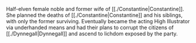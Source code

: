 Half-elven female noble and former wife of [[./Constantine|Constantine]]. She planned the deaths of [[./Constantine|Constantine]] and his siblings, with only the former surviving. Eventually became the acting High Illustrator via underhanded means and had their plans to corrupt the citizens of [[./Dynnegall|Dynnegall]] and ascend to lichdom exposed by the party.